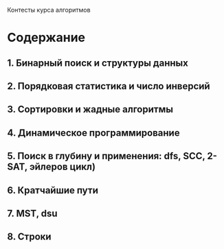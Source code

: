 Контесты курса алгоритмов

# Содержание

## 1. Бинарный поиск и структуры данных

## 2. Порядковая статистика и число инверсий

## 3. Сортировки и жадные алгоритмы

## 4. Динамическое программирование

## 5. Поиск в глубину и применения: dfs, SCC, 2-SAT, эйлеров цикл)

## 6. Кратчайшие пути

## 7. MST, dsu

## 8. Строки